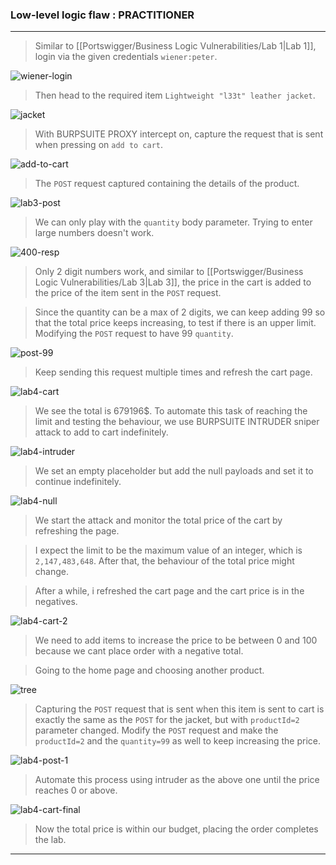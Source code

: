 
### Low-level logic flaw : PRACTITIONER

---

> Similar to [[Portswigger/Business Logic Vulnerabilities/Lab 1|Lab 1]], login via the given credentials `wiener:peter`.

![wiener-login](./screenshots/wiener-login.png)

> Then head to the required item `Lightweight "l33t" leather jacket`.

![jacket](./screenshots/jacker.png)


> With BURPSUITE PROXY intercept on, capture the request that is sent when pressing on `add to cart`.

![add-to-cart](./screenshots/add-to-cart.png)

> The `POST` request captured containing the details of the product.

![lab3-post](./screenshots/lab3-post.png)

> We can only play with the `quantity` body parameter.
> Trying to enter large numbers doesn't work.

![400-resp](./screenshots/400-resp.png)

> Only 2 digit numbers work, and similar to [[Portswigger/Business Logic Vulnerabilities/Lab 3|Lab 3]], the price in the cart is added to the price of the item sent in the `POST` request.

> Since the quantity can be a max of 2 digits, we can keep adding 99 so that the total price keeps increasing, to test if there is an upper limit.
> Modifying the `POST` request to have 99 `quantity`.

![post-99](./screenshots/post-99.png)

> Keep sending this request multiple times and refresh the cart page.

![lab4-cart](./screenshots/lab4-cart.png)

> We see the total is 679196$.
> To automate this task of reaching the limit and testing the behaviour, we use BURPSUITE INTRUDER sniper attack to add to cart indefinitely.

![lab4-intruder](./screenshots/lab4-intruder.png)

> We set an empty placeholder but add the null payloads and set it to continue indefinitely.

![lab4-null](./screenshots/lab4-null.png)

> We start the attack and monitor the total price of the cart by refreshing the page.

> I expect the limit to be the maximum value of an integer, which is `2,147,483,648`.
> After that, the behaviour of the total price might change.

> After a while, i refreshed the cart page and the cart price is in the negatives.

![lab4-cart-2](./screenshots/lab4-cart-2.png)

> We need to add items to increase the price to be between 0 and 100 because we cant place order with a negative total.

> Going to the home page and choosing another product.

![tree](./screenshots/tree.png)

> Capturing the `POST` request that is sent when this item is sent to cart is exactly the same as the `POST` for the jacket, but with `productId=2` parameter changed.
> Modify the `POST` request and make the `productId=2` and the `quantity=99` as well to keep increasing the price.

![lab4-post-1](./screenshots/lab4-post-1.png)

> Automate this process using intruder as the above one until the price reaches 0 or above.

![lab4-cart-final](./screenshots/lab4-cart-final.png)

> Now the total price is within our budget, placing the order completes the lab.

---
